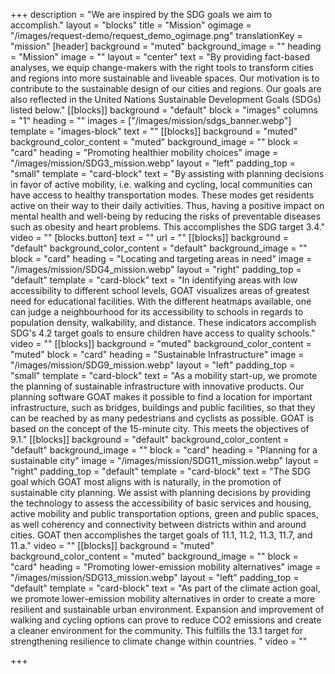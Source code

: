 +++
description = "We are inspired by the SDG goals we aim to accomplish."
layout = "blocks"
title = "Mission"
ogimage = "/images/request-demo/request_demo_ogimage.png"
translationKey = "mission"
[header]
background = "muted"
background_image = ""
heading = "Mission"
image = ""
layout = "center"
text = "By providing fact-based analyses, we equip change-makers with the right tools to transform cities and regions into more sustainable and liveable spaces. Our motivation is to contribute to the sustainable design of our cities and regions. Our goals are also reflected in the United Nations Sustainable Development Goals (SDGs) listed below."
[[blocks]]
background = "default"
block = "images"
columns = "1"
heading = ""
images = ["/images/mission/sdgs_banner.webp"]
template = "images-block"
text = ""
[[blocks]]
background = "muted"
background_color_content = "muted"
background_image = ""
block = "card"
heading = "Promoting healthier mobility choices"
image = "/images/mission/SDG3_mission.webp"
layout = "left"
padding_top = "small"
template = "card-block"
text = "By assisting with planning decisions in favor of active mobility, i.e. walking and cycling, local communities can have access to healthy transportation modes. These modes get residents active on their way to their daily activities. Thus, having a positive impact on mental health and well-being by reducing the risks of preventable diseases such as obesity and heart problems. This accomplishes the SDG target 3.4."
video = ""
[blocks.button]
text = ""
url = ""
[[blocks]]
background = "default"
background_color_content = "default"
background_image = ""
block = "card"
heading = "Locating and targeting areas in need"
image = "/images/mission/SDG4_mission.webp"
layout = "right"
padding_top = "default"
template = "card-block"
text = "In identifying areas with low accessibility to different school levels, GOAT visualizes areas of greatest need for educational facilities. With the different heatmaps available, one can judge a neighbourhood for its accessibility to schools in regards to population density, walkability, and distance. These indicators accomplish SDG's 4.2 target goals to ensure children have access to quality schools."
video = ""
[[blocks]]
background = "muted"
background_color_content = "muted"
block = "card"
heading = "Sustainable Infrastructure"
image = "/images/mission/SDG9_mission.webp"
layout = "left"
padding_top = "small"
template = "card-block"
text = "As a mobility start-up, we promote the planning of sustainable infrastructure with innovative products. Our planning software GOAT makes it possible to find a location for important infrastructure, such as bridges, buildings and public facilities, so that they can be reached by as many pedestrians and cyclists as possible. GOAT is based on the concept of the 15-minute city. This meets the objectives of 9.1."
[[blocks]]
background = "default"
background_color_content = "default"
background_image = ""
block = "card"
heading = "Planning for a sustainable city"
image = "/images/mission/SDG11_mission.webp"
layout = "right"
padding_top = "default"
template = "card-block"
text = "The SDG goal which GOAT most aligns with is naturally, in the promotion of sustainable city planning. We assist with planning decisions by providing the technology to assess the accessibility of basic services and housing, active mobility and public transportation options, green and public spaces, as well coherency and connectivity between districts within and around cities. GOAT then accomplishes the target goals of 11.1, 11.2, 11.3, 11.7, and 11.a."
video = ""
[[blocks]]
background = "muted"
background_color_content = "muted"
background_image = ""
block = "card"
heading = "Promoting lower-emission mobility alternatives"
image = "/images/mission/SDG13_mission.webp"
layout = "left"
padding_top = "default"
template = "card-block"
text = "As part of the climate action goal, we promote lower-emission mobility alternatives in order to create a more resilient and sustainable urban environment. Expansion and improvement of walking and cycling options can prove to reduce CO2 emissions and create a cleaner environment for the community. This fulfills the 13.1 target for strengthening resilience to climate change within countries. "
video = ""

+++
